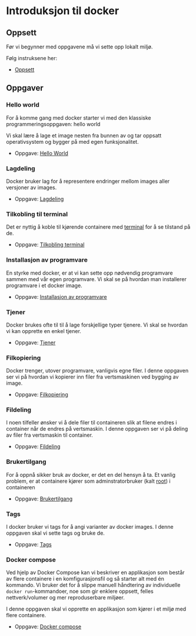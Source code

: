 


# Introduksjon til docker

## Oppsett

Før vi begynner med oppgavene må vi sette opp lokalt miljø.

Følg instruksene her:


- [Oppsett](./oppsett/README.md)

## Oppgaver

### Hello world

For å komme gang med docker starter vi med den klassiske programmeringsoppgaven: hello world

Vi skal lære å lage et image nesten fra bunnen av og tar oppsatt operativsystem og bygger på med egen funksjonalitet.

- Oppgave: [Hello World](./helloworld/README.md)


### Lagdeling

Docker bruker lag for å representere endringer mellom images aller versjoner av images.

- Oppgave: [Lagdeling](./lagdeling/README.md)


### Tilkobling til terminal

Det er nyttig å koble til kjørende containere med [terminal](./oss/ny_terminal.md) for å se tilstand på de.

- Oppgave: [Tilkobling terminal](./tilkobling_terminal/README.md)

### Installasjon av programvare

En styrke med docker, er at vi kan sette opp nødvendig programvare sammen med vår egen programvare. Vi skal se på hvordan man installerer programvare i et docker image.

- Oppgave: [Installasjon av programvare](./installasjon_programvare/README.md)


### Tjener

Docker brukes ofte til til å lage forskjellige typer tjenere. Vi skal se hvordan vi kan opprette en enkel tjener.

- Oppgave: [Tjener](./tjener/README.md)


### Filkopiering

Docker trenger, utover programvare, vanligvis egne filer. I denne oppgaven ser vi på hvordan vi kopierer inn filer fra vertsmaskinen ved bygging av image.

- Oppgave: [Filkopiering](./filkopiering/README.md)


### Fildeling

I noen tilfeller ønsker vi å dele filer til containeren slik at filene endres i container når de endres på vertsmaskin. I denne oppgaven ser vi på deling av filer fra vertsmaskin til container.

- Oppgave: [Fildeling](./fildeling/README.md)


### Brukertilgang

For å oppnå sikker bruk av docker, er det en del hensyn å ta. Et vanlig problem, er at containere kjører som adminstratorbruker (kalt [root](./oss/root.md)) i containeren

- Oppgave: [Brukertilgang](./brukertilgang/README.md)

### Tags

I docker bruker vi tags for å angi varianter av docker images. I denne oppgaven skal vi sette tags og bruke de.

- Oppgave: [Tags](./tags/README.md)

### Docker compose

Ved hjelp av Docker Compose kan vi beskriver en applikasjon som består av flere containere i en komfigurasjonsfil og så starter alt med én kommando. Vi bruker det for å slippe manuell håndtering av individuelle `docker run`-kommandoer, noe som gir enklere oppsett, felles nettverk/volumer og mer reproduserbare miljøer.

I denne oppgaven skal vi opprette en applikasjon som kjører i et miljø med flere containere.

- Oppgave: [Docker compose](./dockercompose/README.md)


